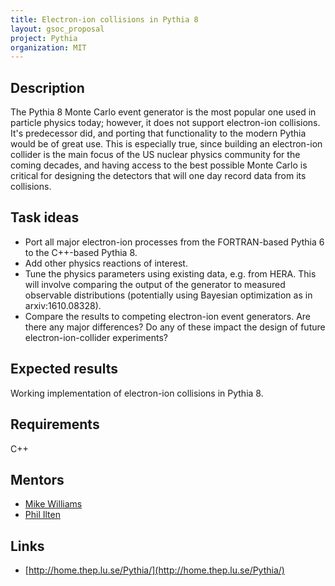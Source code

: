```yaml
---
title: Electron-ion collisions in Pythia 8
layout: gsoc_proposal
project: Pythia
organization: MIT
---
```


## Description
The Pythia 8 Monte Carlo event generator is the most popular one used in particle physics today; however, it does not support electron-ion collisions. It's predecessor did, and porting that functionality to the modern Pythia would be of great use. This is especially true, since building an electron-ion collider is the main focus of the US nuclear physics community for the coming decades, and having access to the best possible Monte Carlo is critical for designing the detectors that will one day record data from its collisions.

## Task ideas
 * Port all major electron-ion processes from the FORTRAN-based Pythia 6 to the C++-based Pythia 8.
 * Add other physics reactions of interest.
 * Tune the physics parameters using existing data, e.g. from HERA. This will involve comparing the output of the generator to measured observable distributions (potentially using Bayesian optimization as in arxiv:1610.08328).
 * Compare the results to competing electron-ion event generators. Are there any major differences? Do any of these impact the design of future electron-ion-collider experiments?

## Expected results
Working implementation of electron-ion collisions in Pythia 8.

## Requirements
C++

## Mentors
  * [Mike Williams](mailto:mwill@mit.edu)
  * [Phil Ilten](mailto:philten@cern.ch)

## Links
  * [http://home.thep.lu.se/Pythia/](http://home.thep.lu.se/Pythia/)
